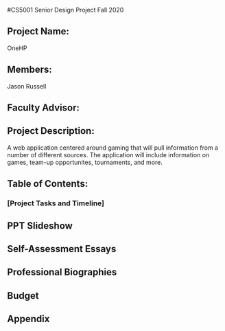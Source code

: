 #CS5001 Senior Design Project Fall 2020

## Project Name: 
OneHP 

## Members: 
Jason Russell

## Faculty Advisor: 

## Project Description: 
A web application centered around gaming that will pull information from a number of different sources. The application will include information on games, team-up opportunites, tournaments, and more. 

## Table of Contents: 
###  [Project Tasks and Timeline]
 
## PPT Slideshow

## Self-Assessment Essays

## Professional Biographies 

## Budget

## Appendix
